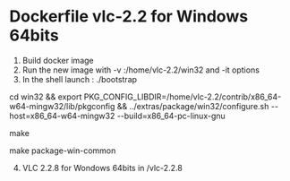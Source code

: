 # Dockerfile vlc-2.2 for Windows 64bits
1. Build docker image
2. Run the new image with -v <local>:/home/vlc-2.2/win32 and -it options
3. In the shell launch :
./bootstrap

cd win32 && export PKG_CONFIG_LIBDIR=/home/vlc-2.2/contrib/x86_64-w64-mingw32/lib/pkgconfig && ../extras/package/win32/configure.sh --host=x86_64-w64-mingw32 --build=x86_64-pc-linux-gnu

make

make package-win-common

4. VLC 2.2.8 for Wondows 64bits in <local>/vlc-2.2.8

